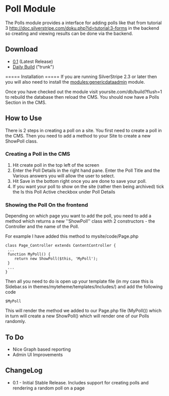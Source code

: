 # Poll Module

The Polls module provides a interface for adding polls like that from tutorial 3 http://doc.silverstripe.com/doku.php?id=tutorial:3-forms in the backend so creating and viewing results can be done via the backend.

## Download
*  [0.1](http://open.silverstripe.com/changeset/latest/modules/polls/tags/0.1?old_path=/&filename=/modules/polls/tags/0.1&format=zip) (Latest Release)
*  [Daily Build](http://open.silverstripe.com/changeset/latest/modules/polls/trunk?old_path=/&filename=/modules/polls/trunk&format=zip) ("trunk")

===== Installation ===== 
If you are running SilverStripe 2.3 or later then you will also need to install the [modules:genericdataadmin](modules/genericdataadmin) module.

Once you have checked out the module visit yoursite.com/db/build?flush=1 to rebuild the database then reload the CMS. You should now have a Polls Section in the CMS.

## How to Use
There is 2 steps in creating a poll on a site. You first need to create a poll in the CMS. Then you need to add a method to your Site to create a new ShowPoll class.

### Creating a Poll in the CMS
1.  Hit create poll in the top left of the screen
2.  Enter the Poll Details in the right hand pane. Enter the Poll Title and the Various answers you will allow the user to select.
3.  Hit Save in the bottom right once you are done to save your poll.
4.  If you want your poll to show on the site (rather then being archived) tick the Is this Poll Active checkbox under Poll Details

### Showing the Poll On the frontend

Depending on which page you want to add the poll, you need to add a method which returns a new ''ShowPoll'' class with 2 constructors - the Controller and the name of the Poll. 

For example I have added this method to mysite/code/Page.php 

~~~ {php}
class Page_Controller extends ContentController {
 ...
 function MyPoll() {
    return new ShowPoll($this, 'MyPoll');
 }
 ...
}
~~~

Then all you need to do is open up your template file (in my case this is Sidebar.ss in themes/myteheme/templates/Includes/) and add the following code 

~~~ {html}
$MyPoll
~~~

This will render the method we added to our Page.php file (MyPoll()) which in turn will create a new ShowPoll() which will render one of our Polls randomly.

## To Do
*  Nice Graph based reporting
*  Admin UI Improvements

## ChangeLog
*  0.1 - Initial Stable Release. Includes support for creating polls and rendering a random poll on a page 



